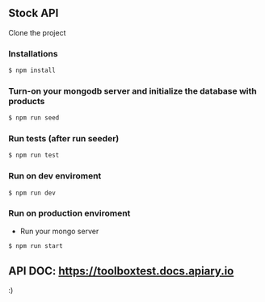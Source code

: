 ## Stock API

Clone the project

### Installations

```sh
$ npm install 
```

### Turn-on your mongodb server and initialize the database with products

```sh
$ npm run seed
```

### Run tests (after run seeder)

```sh
$ npm run test
```

### Run on dev enviroment

```sh
$ npm run dev 
```

### Run on production enviroment

* Run your mongo server

```sh
$ npm run start 
```

## API DOC: https://toolboxtest.docs.apiary.io

:)